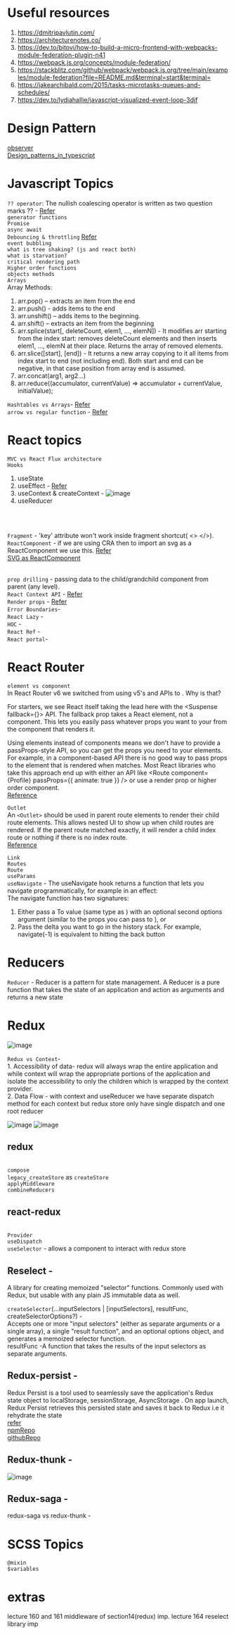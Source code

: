 # Useful resources
  1. https://dmitripavlutin.com/
  2. https://architecturenotes.co/
  3. https://dev.to/bitovi/how-to-build-a-micro-frontend-with-webpacks-module-federation-plugin-n41
  4. https://webpack.js.org/concepts/module-federation/
  5. https://stackblitz.com/github/webpack/webpack.js.org/tree/main/examples/module-federation?file=README.md&terminal=start&terminal=
  6. https://jakearchibald.com/2015/tasks-microtasks-queues-and-schedules/
  7. https://dev.to/lydiahallie/javascript-visualized-event-loop-3dif
  
# Design Pattern
[observer](https://www.patterns.dev/posts)
<br>[Design_patterns_in_typescript](https://github.com/torokmark/design_patterns_in_typescript)

# Javascript Topics
`?? operator`: The nullish coalescing operator is written as two question marks ?? - [Refer](https://developer.mozilla.org/en-US/docs/Web/JavaScript/Reference/Operators) <br>
`generator functions`<br>
`Promise`<br>
`async await`<br>
`Debouncing & throttling` [Refer](https://www.telerik.com/blogs/debouncing-and-throttling-in-javascript)<br>
`event bubbling`<br>
`what is tree shaking? (js and react both)`<br>
`what is starvation?`<br>
`critical rendering path`<br>
`Higher order functions`<br>
`objects methods`<br>
`Arrays` <br>
Array Methods:
1. arr.pop()  – extracts an item from the end
2. arr.push() - adds items to the end
3. arr.unshift() – adds items to the beginning.
4. arr.shift() – extracts an item from the beginning
5. arr.splice(start[, deleteCount, elem1, ..., elemN]) - It modifies arr starting from the index start: removes deleteCount elements and then inserts elem1, ..., elemN at their place. Returns the array of removed elements.
6. arr.slice([start], [end]) - It returns a new array copying to it all items from index start to end (not including end). Both start and end can be negative, in that case position from array end is assumed.
7. arr.concat(arg1, arg2...)
8. arr.reduce((accumulator, currentValue) => accumulator + currentValue, initialValue);

`Hashtables vs Arrays`- [Refer](https://www.kirupa.com/html5/hashtables_vs_arrays.htm)
<br>`arrow vs regular function` - [Refer](https://dmitripavlutin.com/differences-between-arrow-and-regular-functions/)
# React topics
`MVC vs React Flux architecture`<br>
`Hooks` <br>
1. useState
2. useEffect - [Refer](https://dmitripavlutin.com/react-useeffect-explanation/)
3. useContext & createContext -
   ![image](https://github.com/dushyant615/React/assets/56475253/ff206943-4531-46ad-8e62-c7b93e10203f)
4. useReducer
<br>

<br>`Fragment` - 'key' attribute won't work inside fragment shortcut( <>  </>).
<br>`ReactComponent` - if we are using CRA then to import an svg as a ReactComponent we use this. [Refer](https://www.freecodecamp.org/news/how-to-import-svgs-in-react-and-vite/)
<br>[SVG as ReactComponent](https://stackoverflow.com/questions/72192810/what-is-reactcomponent-and-where-does-it-come-from-when-importing-an-svg-in-reac)

<br>`prop drilling` - passing data to the child/grandchild component from parent (any level).
<br>`React Context API` - [Refer](https://react.dev/learn/passing-data-deeply-with-context)
<br>`Render props` - [Refer](https://engineering.dollarshaveclub.com/learn-render-props-by-example-da3e2524dd2e)
<br>`Error Boundaries`-
<br>`React Lazy` -
<br>`HOC` -
<br>`React Ref` -
<br>`React portal`-


# React Router
`element vs component`<br>
  In React Router v6 we switched from using v5's <Route component> and <Route render> APIs to <Route element>. Why is that?

  For starters, we see React itself taking the lead here with the <Suspense fallback={<Spinner />}> API. The fallback prop takes a React element, not a component.
  This lets you easily pass whatever props you want to your <Spinner> from the component that renders it.

  Using elements instead of components means we don't have to provide a passProps-style API, so you can get the props you need to your elements. For example, in a
  component-based API there is no good way to pass props to the <Profile> element that is rendered when <Route path=":userId" component={Profile} /> matches. Most
  React libraries who take this approach end up with either an API like <Route component={Profile} passProps={{ animate: true }} /> or use a render prop or higher
  order component.<br>
  [Reference](https://reactrouter.com/en/main/start/faq#why-does-route-have-an-element-prop-instead-of-render-or-component)
  
`Outlet`<br>
  An `<Outlet>` should be used in parent route elements to render their child route elements. This allows nested UI to show up when child routes are rendered. If the     parent route matched exactly, it will render a child index route or nothing if there is no index route.<br>
  [Reference](https://reactrouter.com/en/main/components/outlet)

`Link`<br>
`Routes`<br>
`Route`<br>
`useParams`<br>
`useNavigate` - The useNavigate hook returns a function that lets you navigate programmatically, for example in an effect: <br>
The navigate function has two signatures: 
1. Either pass a To value (same type as <Link to>) with an optional second options argument (similar to the props you can pass to <Link>), or
2. Pass the delta you want to go in the history stack. For example, navigate(-1) is equivalent to hitting the back button

  # Reducers
  `Reducer` - Reducer is a pattern for state management. A Reducer is a pure function that takes the state of an application and action as arguments and returns a new state
  # Redux
  ![image](https://github.com/dushyant615/React/assets/56475253/4799d61a-6a1a-49c5-9eb2-89de8b0a191b)

  `Redux vs Context`-
  <br> 1. Accessibility of data- redux will always wrap the entire application and while context will wrap the appropriate portions of the application and isolate the accessibility to only the children which is wrapped by the context provider.
  <br> 2. Data Flow - with context and useReducer we have separate dispatch method for each context but redux store only have single dispatch and one root reducer

   ![image](https://github.com/dushyant615/React/assets/56475253/be1dc263-f5fc-467e-904c-757998e6af02)
   ![image](https://github.com/dushyant615/React/assets/56475253/02a3a4b1-7d16-4070-9bfa-7311d98c2d5c)
  ## redux
  <br>`compose`
  <br>`legacy_createStore` as `createStore`
  <br>`applyMiddleware`
  <br>`combineReducers`
  ## react-redux
  <br>`Provider`
  <br>`useDispatch`
  <br>`useSelector` - allows a component to interact with redux store

  ## Reselect - 
  A library for creating memoized "selector" functions. Commonly used with Redux, but usable  with any plain JS immutable data as well.
  
  `createSelector`(...inputSelectors | [inputSelectors], resultFunc, createSelectorOptions?) -<br>
    Accepts one or more "input selectors" (either as separate arguments or a single array), a single "result function", and an optional options object, and generates a memoized selector function.<br>
    resultFunc -A function that takes the results of the input selectors as separate arguments.
  ## Redux-persist - 
Redux Persist is a tool used to seamlessly save the application's Redux state object to localStorage, sessionStorage, AsyncStorage . On app launch, Redux Persist retrieves this persisted state and saves it back to Redux i.e it rehydrate the state<br>
  [refer](https://stackoverflow.com/questions/49222396/why-use-redux-persist-over-manually-persisting-state-to-localstorage)<br>
  [npmRepo](https://www.npmjs.com/package/redux-persist)<br>
  [githubRepo](https://github.com/rt2zz/redux-persist)<br>

  ## Redux-thunk -
  ![image](https://github.com/dushyant615/React/assets/56475253/93d4c901-bfa9-4e7b-af5b-75ddaf144c83) 

  ## Redux-saga -
  redux-saga vs redux-thunk -
  # SCSS Topics

  `@mixin`<br>
  `$variables`<br>

  # extras
  lecture 160 and 161 middleware of section14(redux) imp.
  lecture 164 reselect library imp
